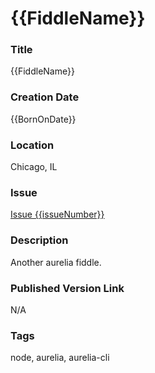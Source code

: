 {{FiddleName}}
======


### Title

{{FiddleName}}


### Creation Date

{{BornOnDate}}


### Location

Chicago, IL


### Issue

[Issue {{issueNumber}}](https://github.com/bradyhouse/house/issues/{{issueNumber}})


### Description

Another aurelia fiddle.


### Published Version Link

N/A


### Tags

node, aurelia, aurelia-cli
